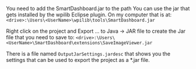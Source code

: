 You need to add the SmartDashboard.jar to the path
You can use the jar that gets installed by the wpilib Eclipse plugin.
On my computer that is at: `<drive>:\Users\<UserName>\wpilib\tools\SmartDashboard.jar`

Right click on the project and Export ... to Java -> JAR file to create
the Jar file that you need to save to:
`<drive>:\Users\<UserName>\SmartDashboard\extensions\SaveImageViewer.jar`

There is a file named `OutputJarSettings.jardesc` that shows you the settings
that can be used to export the project as a *.jar file.
